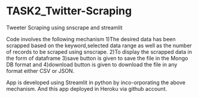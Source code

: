 # TASK2_Twitter-Scraping
Tweeter Scraping using snscrape and streamlit

Code involves the following mechanism
1)The desired data has been scrapped based on the keyword,selected data range as well as the number of records to be scraped using snscrape.
2)To display the scrapped data in the form of dataframe
3)save button is given to save the file in the Mongo DB format and 
4)download button is given to download the file in any format either CSV or JSON.

App is developed using Streamlit in python by inco-orporating the above mechanism.
And this app deployed in Heroku via github account.

